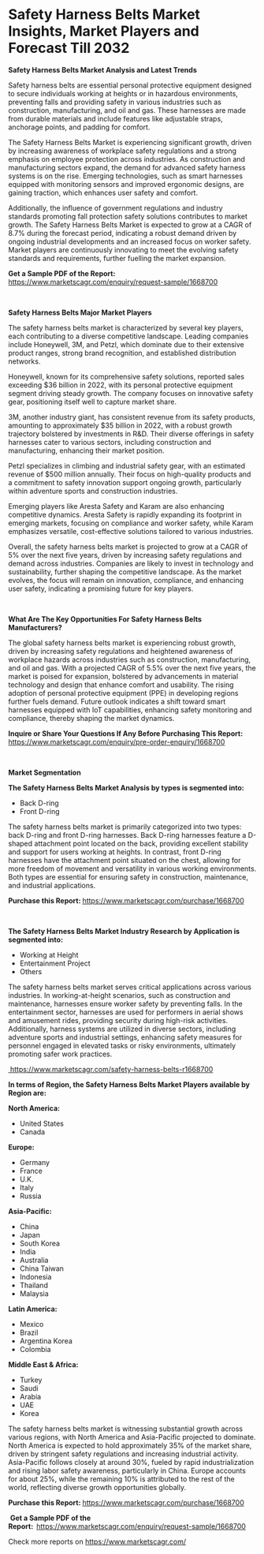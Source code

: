 <p><h1>Safety Harness Belts Market Insights, Market Players and Forecast Till 2032</h1></p><p><strong>Safety Harness Belts Market Analysis and Latest Trends</strong></p>
<p><p>Safety harness belts are essential personal protective equipment designed to secure individuals working at heights or in hazardous environments, preventing falls and providing safety in various industries such as construction, manufacturing, and oil and gas. These harnesses are made from durable materials and include features like adjustable straps, anchorage points, and padding for comfort.</p><p>The Safety Harness Belts Market is experiencing significant growth, driven by increasing awareness of workplace safety regulations and a strong emphasis on employee protection across industries. As construction and manufacturing sectors expand, the demand for advanced safety harness systems is on the rise. Emerging technologies, such as smart harnesses equipped with monitoring sensors and improved ergonomic designs, are gaining traction, which enhances user safety and comfort.</p><p>Additionally, the influence of government regulations and industry standards promoting fall protection safety solutions contributes to market growth. The Safety Harness Belts Market is expected to grow at a CAGR of 8.7% during the forecast period, indicating a robust demand driven by ongoing industrial developments and an increased focus on worker safety. Market players are continuously innovating to meet the evolving safety standards and requirements, further fuelling the market expansion.</p></p>
<p><strong>Get a Sample PDF of the Report:&nbsp;</strong> <a href="https://www.marketscagr.com/enquiry/request-sample/1668700?utm_campaign=2667&utm_medium=2&utm_source=Github&utm_content=ia&utm_term=04042025&utm_id=safety-harness-belts">https://www.marketscagr.com/enquiry/request-sample/1668700</a></p>
<p>&nbsp;</p>
<p><strong>Safety Harness Belts Major Market Players</strong></p>
<p><p>The safety harness belts market is characterized by several key players, each contributing to a diverse competitive landscape. Leading companies include Honeywell, 3M, and Petzl, which dominate due to their extensive product ranges, strong brand recognition, and established distribution networks. </p><p>Honeywell, known for its comprehensive safety solutions, reported sales exceeding $36 billion in 2022, with its personal protective equipment segment driving steady growth. The company focuses on innovative safety gear, positioning itself well to capture market share.</p><p>3M, another industry giant, has consistent revenue from its safety products, amounting to approximately $35 billion in 2022, with a robust growth trajectory bolstered by investments in R&D. Their diverse offerings in safety harnesses cater to various sectors, including construction and manufacturing, enhancing their market position.</p><p>Petzl specializes in climbing and industrial safety gear, with an estimated revenue of $500 million annually. Their focus on high-quality products and a commitment to safety innovation support ongoing growth, particularly within adventure sports and construction industries.</p><p>Emerging players like Aresta Safety and Karam are also enhancing competitive dynamics. Aresta Safety is rapidly expanding its footprint in emerging markets, focusing on compliance and worker safety, while Karam emphasizes versatile, cost-effective solutions tailored to various industries.</p><p>Overall, the safety harness belts market is projected to grow at a CAGR of 5% over the next five years, driven by increasing safety regulations and demand across industries. Companies are likely to invest in technology and sustainability, further shaping the competitive landscape. As the market evolves, the focus will remain on innovation, compliance, and enhancing user safety, indicating a promising future for key players.</p></p>
<p>&nbsp;</p>
<p><strong>What Are The Key Opportunities For Safety Harness Belts Manufacturers?</strong></p>
<p><p>The global safety harness belts market is experiencing robust growth, driven by increasing safety regulations and heightened awareness of workplace hazards across industries such as construction, manufacturing, and oil and gas. With a projected CAGR of 5.5% over the next five years, the market is poised for expansion, bolstered by advancements in material technology and design that enhance comfort and usability. The rising adoption of personal protective equipment (PPE) in developing regions further fuels demand. Future outlook indicates a shift toward smart harnesses equipped with IoT capabilities, enhancing safety monitoring and compliance, thereby shaping the market dynamics.</p></p>
<p><strong>Inquire or Share Your Questions If Any Before Purchasing This Report:</strong> <a href="https://www.marketscagr.com/enquiry/pre-order-enquiry/1668700?utm_campaign=2667&utm_medium=2&utm_source=Github&utm_content=ia&utm_term=04042025&utm_id=safety-harness-belts">https://www.marketscagr.com/enquiry/pre-order-enquiry/1668700</a></p>
<p>&nbsp;</p>
<p><strong>Market Segmentation</strong></p>
<p><strong>The Safety Harness Belts Market Analysis by types is segmented into:</strong></p>
<p><ul><li>Back D-ring</li><li>Front D-ring</li></ul></p>
<p><p>The safety harness belts market is primarily categorized into two types: back D-ring and front D-ring harnesses. Back D-ring harnesses feature a D-shaped attachment point located on the back, providing excellent stability and support for users working at heights. In contrast, front D-ring harnesses have the attachment point situated on the chest, allowing for more freedom of movement and versatility in various working environments. Both types are essential for ensuring safety in construction, maintenance, and industrial applications.</p></p>
<p><strong>Purchase this Report:&nbsp;</strong><a href="https://www.marketscagr.com/purchase/1668700?utm_campaign=2667&utm_medium=2&utm_source=Github&utm_content=ia&utm_term=04042025&utm_id=safety-harness-belts">https://www.marketscagr.com/purchase/1668700</a></p>
<p>&nbsp;</p>
<p><strong>The Safety Harness Belts Market Industry Research by Application is segmented into:</strong></p>
<p><ul><li>Working at Height</li><li>Entertainment Project</li><li>Others</li></ul></p>
<p><p>The safety harness belts market serves critical applications across various industries. In working-at-height scenarios, such as construction and maintenance, harnesses ensure worker safety by preventing falls. In the entertainment sector, harnesses are used for performers in aerial shows and amusement rides, providing security during high-risk activities. Additionally, harness systems are utilized in diverse sectors, including adventure sports and industrial settings, enhancing safety measures for personnel engaged in elevated tasks or risky environments, ultimately promoting safer work practices.</p></p>
<p><a href="https://www.marketscagr.com/safety-harness-belts-r1668700?utm_campaign=2667&utm_medium=2&utm_source=Github&utm_content=ia&utm_term=04042025&utm_id=safety-harness-belts">&nbsp;https://www.marketscagr.com/safety-harness-belts-r1668700</a></p>
<p><strong>In terms of Region, the Safety Harness Belts Market Players available by Region are:</strong></p>
<p>
    <p> <strong> North America: </strong>
        <ul>
            <li>United States</li>
            <li>Canada</li>
        </ul>
        </p> 
    <p> <strong> Europe: </strong>
        <ul>
            <li>Germany</li>
            <li>France</li>
            <li>U.K.</li>
            <li>Italy</li>
            <li>Russia</li>
        </ul>
        </p> 
    <p> <strong> Asia-Pacific: </strong>
        <ul>
            <li>China</li>
            <li>Japan</li>
            <li>South Korea</li>
            <li>India</li>
            <li>Australia</li>
            <li>China Taiwan</li>
            <li>Indonesia</li>
            <li>Thailand</li>
            <li>Malaysia</li>
        </ul>
        </p> 
    <p> <strong> Latin America: </strong>
        <ul>
            <li>Mexico</li>
            <li>Brazil</li>
            <li>Argentina Korea</li>
            <li>Colombia</li>
        </ul>
        </p> 
    <p> <strong> Middle East & Africa: </strong>
        <ul>
            <li>Turkey</li>
            <li>Saudi</li>
            <li>Arabia</li>
            <li>UAE</li>
            <li>Korea</li>
        </ul>
    </p>
    </p>
<p><p>The safety harness belts market is witnessing substantial growth across various regions, with North America and Asia-Pacific projected to dominate. North America is expected to hold approximately 35% of the market share, driven by stringent safety regulations and increasing industrial activity. Asia-Pacific follows closely at around 30%, fueled by rapid industrialization and rising labor safety awareness, particularly in China. Europe accounts for about 25%, while the remaining 10% is attributed to the rest of the world, reflecting diverse growth opportunities globally.</p></p>
<p><strong>Purchase this Report: </strong><a href="https://www.marketscagr.com/purchase/1668700?utm_campaign=2667&utm_medium=2&utm_source=Github&utm_content=ia&utm_term=04042025&utm_id=safety-harness-belts">https://www.marketscagr.com/purchase/1668700</a></p>
<p>&nbsp;<strong>Get a Sample PDF of the Report:&nbsp;&nbsp;</strong><a href="https://www.marketscagr.com/enquiry/request-sample/1668700?utm_campaign=2667&utm_medium=2&utm_source=Github&utm_content=ia&utm_term=04042025&utm_id=safety-harness-belts">https://www.marketscagr.com/enquiry/request-sample/1668700</a></p>
<p><strong></strong></p>
<p>Check more reports on <a href="https://www.marketscagr.com/?utm_campaign=2667&utm_medium=2&utm_source=Github&utm_content=ia&utm_term=04042025&utm_id=safety-harness-belts">https://www.marketscagr.com/</a></p>